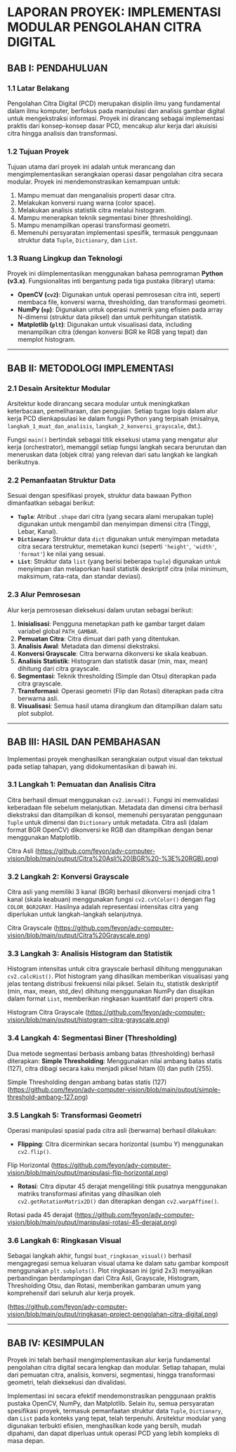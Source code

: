 # LAPORAN PROYEK: IMPLEMENTASI MODULAR PENGOLAHAN CITRA DIGITAL

## BAB I: PENDAHULUAN

### 1.1 Latar Belakang
Pengolahan Citra Digital (PCD) merupakan disiplin ilmu yang fundamental dalam ilmu komputer, berfokus pada manipulasi dan analisis gambar digital untuk mengekstraksi informasi. Proyek ini dirancang sebagai implementasi praktis dari konsep-konsep dasar PCD, mencakup alur kerja dari akuisisi citra hingga analisis dan transformasi.

### 1.2 Tujuan Proyek
Tujuan utama dari proyek ini adalah untuk merancang dan mengimplementasikan serangkaian operasi dasar pengolahan citra secara modular. Proyek ini mendemonstrasikan kemampuan untuk:
1.  Mampu memuat dan menganalisis properti dasar citra.
2.  Melakukan konversi ruang warna (color space).
3.  Melakukan analisis statistik citra melalui histogram.
4.  Mampu menerapkan teknik segmentasi biner (thresholding).
5.  Mampu menampilkan operasi transformasi geometri.
6.  Memenuhi persyaratan implementasi spesifik, termasuk penggunaan struktur data `Tuple`, `Dictionary`, dan `List`.

### 1.3 Ruang Lingkup dan Teknologi
Proyek ini diimplementasikan menggunakan bahasa pemrograman **Python (v3.x)**. Fungsionalitas inti bergantung pada tiga pustaka (library) utama:
* **OpenCV (`cv2`)**: Digunakan untuk operasi pemrosesan citra inti, seperti membaca file, konversi warna, thresholding, dan transformasi geometri.
* **NumPy (`np`)**: Digunakan untuk operasi numerik yang efisien pada array N-dimensi (struktur data piksel) dan untuk perhitungan statistik.
* **Matplotlib (`plt`)**: Digunakan untuk visualisasi data, including menampilkan citra (dengan konversi BGR ke RGB yang tepat) dan memplot histogram.

---

## BAB II: METODOLOGI IMPLEMENTASI

### 2.1 Desain Arsitektur Modular
Arsitektur kode dirancang secara modular untuk meningkatkan keterbacaan, pemeliharaan, dan pengujian. Setiap tugas logis dalam alur kerja PCD dienkapsulasi ke dalam fungsi Python yang terpisah (misalnya, `langkah_1_muat_dan_analisis`, `langkah_2_konversi_grayscale`, dst.).

Fungsi `main()` bertindak sebagai titik eksekusi utama yang mengatur alur kerja (orchestrator), memanggil setiap fungsi langkah secara berurutan dan meneruskan data (objek citra) yang relevan dari satu langkah ke langkah berikutnya.

### 2.2 Pemanfaatan Struktur Data
Sesuai dengan spesifikasi proyek, struktur data bawaan Python dimanfaatkan sebagai berikut:
* **`Tuple`**: Atribut `.shape` dari citra (yang secara alami merupakan tuple) digunakan untuk mengambil dan menyimpan dimensi citra (Tinggi, Lebar, Kanal).
* **`Dictionary`**: Struktur data `dict` digunakan untuk menyimpan metadata citra secara terstruktur, memetakan kunci (seperti `'height'`, `'width'`, `'format'`) ke nilai yang sesuai.
* **`List`**: Struktur data `list` (yang berisi beberapa `tuple`) digunakan untuk menyimpan dan melaporkan hasil statistik deskriptif citra (nilai minimum, maksimum, rata-rata, dan standar deviasi).

### 2.3 Alur Pemrosesan
Alur kerja pemrosesan dieksekusi dalam urutan sebagai berikut:
1.  **Inisialisasi**: Pengguna menetapkan path ke gambar target dalam variabel global `PATH_GAMBAR`.
2.  **Pemuatan Citra**: Citra dimuat dari path yang ditentukan.
3.  **Analisis Awal**: Metadata dan dimensi diekstraksi.
4.  **Konversi Grayscale**: Citra berwarna dikonversi ke skala keabuan.
5.  **Analisis Statistik**: Histogram dan statistik dasar (min, max, mean) dihitung dari citra grayscale.
6.  **Segmentasi**: Teknik thresholding (Simple dan Otsu) diterapkan pada citra grayscale.
7.  **Transformasi**: Operasi geometri (Flip dan Rotasi) diterapkan pada citra berwarna asli.
8.  **Visualisasi**: Semua hasil utama dirangkum dan ditampilkan dalam satu plot subplot.

---

## BAB III: HASIL DAN PEMBAHASAN

Implementasi proyek menghasilkan serangkaian output visual dan tekstual pada setiap tahapan, yang didokumentasikan di bawah ini.

### 3.1 Langkah 1: Pemuatan dan Analisis Citra
Citra berhasil dimuat menggunakan `cv2.imread()`. Fungsi ini memvalidasi keberadaan file sebelum melanjutkan. Metadata dan dimensi citra berhasil diekstraksi dan ditampilkan di konsol, memenuhi persyaratan penggunaan `Tuple` untuk dimensi dan `Dictionary` untuk metadata. Citra asli (dalam format BGR OpenCV) dikonversi ke RGB dan ditampilkan dengan benar menggunakan Matplotlib.

Citra Asli
(https://github.com/feyon/adv-computer-vision/blob/main/output/Citra%20Asli%20(BGR%20-%3E%20RGB).png)

### 3.2 Langkah 2: Konversi Grayscale
Citra asli yang memiliki 3 kanal (BGR) berhasil dikonversi menjadi citra 1 kanal (skala keabuan) menggunakan fungsi `cv2.cvtColor()` dengan flag `COLOR_BGR2GRAY`. Hasilnya adalah representasi intensitas citra yang diperlukan untuk langkah-langkah selanjutnya.

Citra Grayscale
(https://github.com/feyon/adv-computer-vision/blob/main/output/Citra%20Grayscale.png)

### 3.3 Langkah 3: Analisis Histogram dan Statistik
Histogram intensitas untuk citra grayscale berhasil dihitung menggunakan `cv2.calcHist()`. Plot histogram yang dihasilkan memberikan visualisasi yang jelas tentang distribusi frekuensi nilai piksel. Selain itu, statistik deskriptif (min, max, mean, std_dev) dihitung menggunakan NumPy dan disajikan dalam format `List`, memberikan ringkasan kuantitatif dari properti citra.

Histogram Citra Grayscale
(https://github.com/feyon/adv-computer-vision/blob/main/output/histogram-citra-grayscale.png)

### 3.4 Langkah 4: Segmentasi Biner (Thresholding)
Dua metode segmentasi berbasis ambang batas (thresholding) berhasil diterapkan:
**Simple Thresholding**: Menggunakan nilai ambang batas statis (127), citra dibagi secara kaku menjadi piksel hitam (0) dan putih (255).

Simple Thresholding dengan ambang batas statis (127)
(https://github.com/feyon/adv-computer-vision/blob/main/output/simple-threshold-ambang-127.png)

### 3.5 Langkah 5: Transformasi Geometri
Operasi manipulasi spasial pada citra asli (berwarna) berhasil dilakukan:
* **Flipping**: Citra dicerminkan secara horizontal (sumbu Y) menggunakan `cv2.flip()`.

Flip Horizontal
(https://github.com/feyon/adv-computer-vision/blob/main/output/manipulasi-flip-horizontal.png)

* **Rotasi**: Citra diputar 45 derajat mengelilingi titik pusatnya menggunakan matriks transformasi afinitas yang dihasilkan oleh `cv2.getRotationMatrix2D()` dan diterapkan dengan `cv2.warpAffine()`.

Rotasi pada 45 derajat
(https://github.com/feyon/adv-computer-vision/blob/main/output/manipulasi-rotasi-45-derajat.png)

### 3.6 Langkah 6: Ringkasan Visual
Sebagai langkah akhir, fungsi `buat_ringkasan_visual()` berhasil mengagregasi semua keluaran visual utama ke dalam satu gambar komposit menggunakan `plt.subplots()`. Plot ringkasan ini (grid 2x3) menyajikan perbandingan berdampingan dari Citra Asli, Grayscale, Histogram, Thresholding Otsu, dan Rotasi, memberikan gambaran umum yang komprehensif dari seluruh alur kerja proyek.

(https://github.com/feyon/adv-computer-vision/blob/main/output/ringkasan-project-pengolahan-citra-digital.png)

---

## BAB IV: KESIMPULAN

Proyek ini telah berhasil mengimplementasikan alur kerja fundamental pengolahan citra digital secara lengkap dan modular. Setiap tahapan, mulai dari pemuatan citra, analisis, konversi, segmentasi, hingga transformasi geometri, telah dieksekusi dan divalidasi.

Implementasi ini secara efektif mendemonstrasikan penggunaan praktis pustaka OpenCV, NumPy, dan Matplotlib. Selain itu, semua persyaratan spesifikasi proyek, termasuk pemanfaatan struktur data `Tuple`, `Dictionary`, dan `List` pada konteks yang tepat, telah terpenuhi. Arsitektur modular yang digunakan terbukti efisien, menghasilkan kode yang bersih, mudah dipahami, dan dapat diperluas untuk operasi PCD yang lebih kompleks di masa depan.